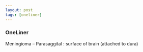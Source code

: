 ```yaml
---
layout: post
tags: [oneliner]
---
```



### OneLiner

Meningioma – Parasaggital : surface of brain (attached to dura)
